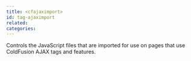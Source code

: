 ```yaml
---
title: <cfajaximport>
id: tag-ajaximport
related:
categories:
---
```


Controls the JavaScript files that are imported for use on pages that use ColdFusion AJAX tags and features.